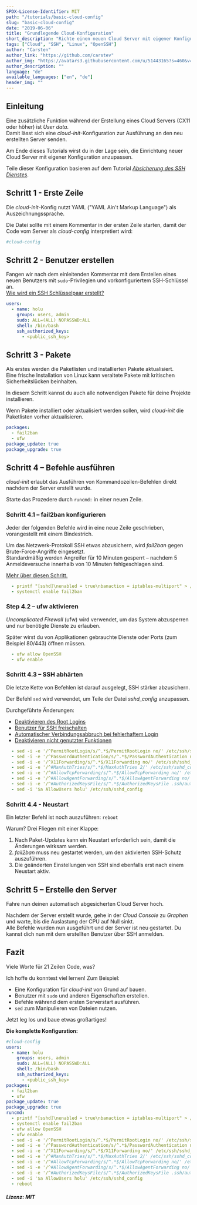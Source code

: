 ```yaml
---
SPDX-License-Identifier: MIT
path: "/tutorials/basic-cloud-config"
slug: "basic-cloud-config"
date: "2019-06-06"
title: "Grundlegende Cloud-Konfiguration"
short_description: "Richte einen neuen Cloud Server mit eigener Konfiguration ein."
tags: ["Cloud", "SSH", "Linux", "OpenSSH"]
author: "Carsten"
author_link: "https://github.com/carstev"
author_img: "https://avatars3.githubusercontent.com/u/51443165?s=460&v=4"
author_description: ""
language: "de"
available_languages: ["en", "de"]
header_img: ""
---
```


## Einleitung

Eine zusätzliche Funktion während der Erstellung eines Cloud Servers (CX11 oder höher) ist _User data_.\
Damit lässt sich eine _cloud-init_-Konfiguration zur Ausführung an den neu erstellten Server senden.

Am Ende dieses Tutorials wirst du in der Lage sein, die Einrichtung neuer Cloud Server mit eigener Konfiguration anzupassen.

Teile dieser Konfiguration basieren auf dem Tutorial [_Absicherung des SSH Dienstes_](/tutorials/securing-ssh/de).

## Schritt 1 - Erste Zeile

Die _cloud-init_-Konfig nutzt YAML ("YAML Ain't Markup Language") als Auszeichnungssprache.

Die Datei sollte mit einem Kommentar in der ersten Zeile starten, damit der Code vom Server als _cloud-config_ interpretiert wird:

```yaml
#cloud-config
```

## Schritt 2 - Benutzer erstellen

Fangen wir nach dem einleitenden Kommentar mit dem Erstellen eines neuen Benutzers mit `sudo`-Privilegien und vorkonfiguriertem SSH-Schlüssel an.\
[Wie wird ein SSH Schlüsselpaar erstellt?](/tutorials/securing-ssh/de#schritt-3---zertifikatsbasierte-authentifizierung)

```yaml
users:
  - name: holu
    groups: users, admin
    sudo: ALL=(ALL) NOPASSWD:ALL
    shell: /bin/bash
    ssh_authorized_keys:
      - <public_ssh_key>
```

## Schritt 3 - Pakete

Als erstes werden die Paketlisten und installierten Pakete aktualisiert.\
Eine frische Installation von Linux kann veraltete Pakete mit kritischen Sicherheitslücken beinhalten.

In diesem Schritt kannst du auch alle notwendigen Pakete für deine Projekte installieren.

Wenn Pakete installiert oder aktualisiert werden sollen, wird _cloud-init_ die Paketlisten vorher aktualisieren.

```yaml
packages:
  - fail2ban
  - ufw
package_update: true
package_upgrade: true
```

## Schritt 4 – Befehle ausführen

_cloud-init_ erlaubt das Ausführen von Kommandozeilen-Befehlen direkt nachdem der Server erstellt wurde.

Starte das Prozedere durch `runcmd:` in einer neuen Zeile.

### Schritt 4.1 – fail2ban konfigurieren

Jeder der folgenden Befehle wird in eine neue Zeile geschrieben, vorangestellt mit einem Bindestrich.

Um das Netzwerk-Protokoll SSH etwas abzusichern, wird _fail2ban_ gegen Brute-Force-Angriffe eingesetzt.\
Standardmäßig werden Angreifer für 10 Minuten gesperrt – nachdem 5 Anmeldeversuche innerhalb von 10 Minuten fehlgeschlagen sind.

[Mehr über diesen Schritt.](/tutorials/securing-ssh/de#schritt-2---einrichtung-von-fail2ban)

```yaml
  - printf "[sshd]\nenabled = true\nbanaction = iptables-multiport" > /etc/fail2ban/jail.local
  - systemctl enable fail2ban
```

### Step 4.2 – ufw aktivieren

_Uncomplicated Firewall_ (ufw) wird verwendet, um das System abzusperren und nur benötigte Dienste zu erlauben.

Später wirst du von Applikationen gebrauchte Dienste oder Ports (zum Beispiel 80/443) öffnen müssen.

```yaml
  - ufw allow OpenSSH
  - ufw enable
```

### Schritt 4.3 – SSH abhärten

Die letzte Kette von Befehlen ist darauf ausgelegt, SSH stärker abzusichern.

Der Befehl `sed` wird verwendet, um Teile der Datei _sshd_config_ anzupassen.

Durchgeführte Änderungen:

- [Deaktivieren des Root Logins](/tutorials/securing-ssh/de#schritt-11---deaktivieren-des-root-logins)
- [Benutzer für SSH freischalten](/tutorials/securing-ssh/de#schritt-13---benutzer-fur-ssh-freischalten)
- [Automatischer Verbindungsabbruch bei fehlerhaftem Login](/tutorials/securing-ssh/de#schritt-15---automatischer-verbindungsabbruch-bei-fehlerhaftem-login)
- [Deaktivieren nicht genutzter Funktionen](/tutorials/securing-ssh/de#schritt-16---deaktivieren-nicht-genutzter-funktionen)

```yaml
  - sed -i -e '/^PermitRootLogin/s/^.*$/PermitRootLogin no/' /etc/ssh/sshd_config
  - sed -i -e '/^PasswordAuthentication/s/^.*$/PasswordAuthentication no/' /etc/ssh/sshd_config
  - sed -i -e '/^X11Forwarding/s/^.*$/X11Forwarding no/' /etc/ssh/sshd_config
  - sed -i -e '/^#MaxAuthTries/s/^.*$/MaxAuthTries 2/' /etc/ssh/sshd_config
  - sed -i -e '/^#AllowTcpForwarding/s/^.*$/AllowTcpForwarding no/' /etc/ssh/sshd_config
  - sed -i -e '/^#AllowAgentForwarding/s/^.*$/AllowAgentForwarding no/' /etc/ssh/sshd_config
  - sed -i -e '/^#AuthorizedKeysFile/s/^.*$/AuthorizedKeysFile .ssh/authorized_keys/' /etc/ssh/sshd_config
  - sed -i '$a AllowUsers holu' /etc/ssh/sshd_config
```

### Schritt 4.4 - Neustart

Ein letzter Befehl ist noch auszuführen: `reboot`

Warum? Drei Fliegen mit einer Klappe:

1. Nach Paket-Updates kann ein Neustart erforderlich sein, damit die Änderungen wirksam werden.
2. _fail2ban_ muss neu gestartet werden, um den aktivierten SSH-Schutz auszuführen.
3. Die geänderten Einstellungen von SSH sind ebenfalls erst nach einem Neustart aktiv.

## Schritt 5 – Erstelle den Server

Fahre nun deinen automatisch abgesicherten Cloud Server hoch.

Nachdem der Server erstellt wurde, gehe in der _Cloud Console_ zu _Graphen_ und warte, bis die Auslastung der CPU auf Null sinkt.\
Alle Befehle wurden nun ausgeführt und der Server ist neu gestartet. Du kannst dich nun mit dem erstellten Benutzer über SSH anmelden.

## Fazit

Viele Worte für 21 Zeilen Code, was?

Ich hoffe du konntest viel lernen! Zum Beispiel:

- Eine Konfiguration für _cloud-init_ von Grund auf bauen.
- Benutzer mit `sudo` und anderen Eigenschaften erstellen.
- Befehle während dem ersten Serverstart ausführen.
- `sed` zum Manipulieren von Dateien nutzen.

Jetzt leg los und baue etwas großartiges!

**Die komplette Konfiguration:**

```yaml
#cloud-config
users:
  - name: holu
    groups: users, admin
    sudo: ALL=(ALL) NOPASSWD:ALL
    shell: /bin/bash
    ssh_authorized_keys:
      - <public_ssh_key>
packages:
  - fail2ban
  - ufw
package_update: true
package_upgrade: true
runcmd:
  - printf "[sshd]\nenabled = true\nbanaction = iptables-multiport" > /etc/fail2ban/jail.local
  - systemctl enable fail2ban
  - ufw allow OpenSSH
  - ufw enable
  - sed -i -e '/^PermitRootLogin/s/^.*$/PermitRootLogin no/' /etc/ssh/sshd_config
  - sed -i -e '/^PasswordAuthentication/s/^.*$/PasswordAuthentication no/' /etc/ssh/sshd_config
  - sed -i -e '/^X11Forwarding/s/^.*$/X11Forwarding no/' /etc/ssh/sshd_config
  - sed -i -e '/^#MaxAuthTries/s/^.*$/MaxAuthTries 2/' /etc/ssh/sshd_config
  - sed -i -e '/^#AllowTcpForwarding/s/^.*$/AllowTcpForwarding no/' /etc/ssh/sshd_config
  - sed -i -e '/^#AllowAgentForwarding/s/^.*$/AllowAgentForwarding no/' /etc/ssh/sshd_config
  - sed -i -e '/^#AuthorizedKeysFile/s/^.*$/AuthorizedKeysFile .ssh/authorized_keys/' /etc/ssh/sshd_config
  - sed -i '$a AllowUsers holu' /etc/ssh/sshd_config
  - reboot
```

##### Lizenz: MIT

<!---

Contributors's Certificate of Origin

By making a contribution to this project, I certify that:

(a) The contribution was created in whole or in part by me and I have
    the right to submit it under the license indicated in the file; or

(b) The contribution is based upon previous work that, to the best of my
    knowledge, is covered under an appropriate license and I have the
    right under that license to submit that work with modifications,
    whether created in whole or in part by me, under the same license
    (unless I am permitted to submit under a different license), as
    indicated in the file; or

(c) The contribution was provided directly to me by some other person
    who certified (a), (b) or (c) and I have not modified it.

(d) I understand and agree that this project and the contribution are
    public and that a record of the contribution (including all personal
    information I submit with it, including my sign-off) is maintained
    indefinitely and may be redistributed consistent with this project
    or the license(s) involved.

Signed-off-by: Carsten <hallo@carstev.de>

-->
